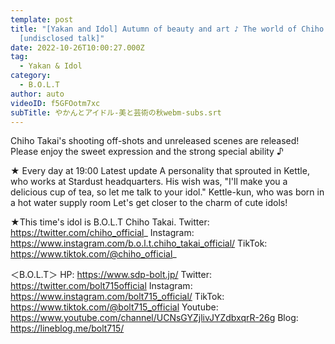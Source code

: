 ```yaml
---
template: post
title: "[Yakan and Idol] Autumn of beauty and art ♪ The world of Chiho Takai
  [undisclosed talk]"
date: 2022-10-26T10:00:27.000Z
tag:
  - Yakan & Idol
category:
  - B.O.L.T
author: auto
videoID: f5GFOotm7xc
subTitle: やかんとアイドル-美と芸術の秋webm-subs.srt
---
```

Chiho Takai's shooting off-shots and unreleased scenes are released!
Please enjoy the sweet expression and the strong special ability ♪

★ Every day at 19:00 Latest update
A personality that sprouted in Kettle, who works at Stardust headquarters.
His wish was, "I'll make you a delicious cup of tea, so let me talk to your idol."
Kettle-kun, who was born in a hot water supply room
Let's get closer to the charm of cute idols!

★This time's idol is B.O.L.T Chiho Takai.
<Chiho Takai>
Twitter: https://twitter.com/chiho_official_
Instagram: https://www.instagram.com/b.o.l.t.chiho_takai_official/
TikTok: https://www.tiktok.com/@chiho_official_

＜B.O.L.T＞
HP: https://www.sdp-bolt.jp/
Twitter: https://twitter.com/bolt715official
Instagram: https://www.instagram.com/bolt715_official/
TikTok: https://www.tiktok.com/@bolt715_official
Youtube: https://www.youtube.com/channel/UCNsGYZjlivJYZdbxqrR-26g
Blog: https://lineblog.me/bolt715/